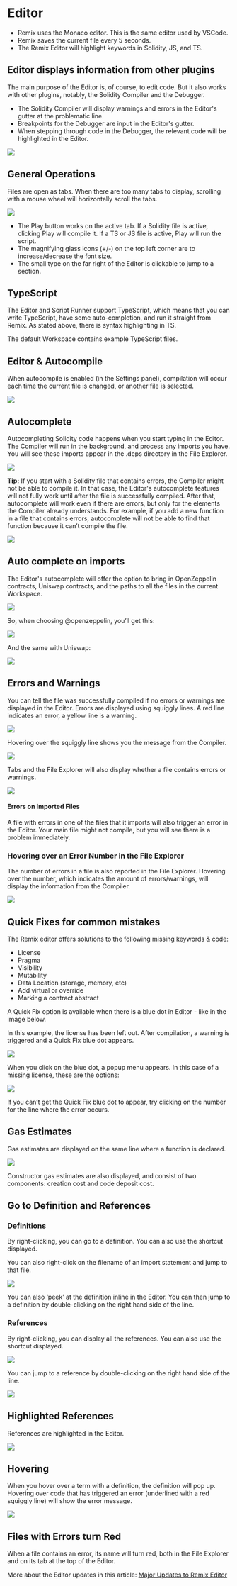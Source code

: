 Editor
===============

- Remix uses the Monaco editor. This is the same editor used by VSCode.
- Remix saves the current file every 5 seconds. 
- The Remix Editor will highlight keywords in Solidity, JS, and TS.

## Editor displays information from other plugins
The main purpose of the Editor is, of course, to edit code. But it also works with other plugins, notably, the Solidity Compiler and the Debugger. 

- The Solidity Compiler will display warnings and errors in the Editor's gutter at the problematic line.
- Breakpoints for the Debugger are input in the Editor's gutter. 
- When stepping through code in the Debugger, the relevant code will be highlighted in the Editor.

![](images/a-editor-general.png)

## General Operations
Files are open as tabs. When there are too many tabs to display, scrolling with a mouse wheel will horizontally scroll the tabs.

![](images/a-editor-tabs.png)

- The Play button works on the active tab. If a Solidity file is active, clicking Play will compile it. If a TS or JS file is active, Play will run the script.
- The magnifying glass icons (+/-) on the top left corner are to increase/decrease the font size.
- The small type on the far right of the Editor is clickable to jump to a section.

## TypeScript

The Editor and Script Runner support TypeScript, which means that you can write TypeScript, have some auto-completion, and run it straight from Remix. As stated above, there is syntax highlighting in TS.

The default Workspace contains example TypeScript files.

## Editor & Autocompile
When autocompile is enabled (in the Settings panel), compilation will occur each time the current file is changed, or another file is selected. 

![](images/a-editor-settings.png)
## Autocomplete 
Autocompleting Solidity code happens when you start typing in the Editor. The Compiler will run in the background, and process any imports you have. You will see these imports appear in the .deps directory in the File Explorer.

![](images/a-editor-autocomplete1.png)

**Tip:** If you start with a Solidity file that contains errors, the Compiler might not be able to compile it. In that case, the Editor's autocomplete features will not fully work until after the file is successfully compiled. After that, autocomplete will work even if there are errors, but only for the elements the Compiler already understands. For example, if you add a new function in a file that contains errors, autocomplete will not be able to find that function because it can’t compile the file. 

![](images/a-editor-autocomplete.png)

## Auto complete on imports
The Editor's autocomplete will offer the option to bring in OpenZeppelin contracts, Uniswap contracts, and the paths to all the files in the current Workspace.

![](images/a-editor-auto-import1.png)

So, when choosing @openzeppelin, you’ll get this:

![](images/a-editor-auto-oz-import2.png)

And the same with Uniswap:

![](images/a-editor-auto-uni-import3.png)

## Errors and Warnings
You can tell the file was successfully compiled if no errors or warnings are displayed in the Editor. Errors are displayed using squiggly lines. A red line indicates an error, a yellow line is a warning.

![](images/a-editor-error-red-squiggles.png)

Hovering over the squiggly line shows you the message from the Compiler.

![](images/a-editor-error-hover.png)

Tabs and the File Explorer will also display whether a file contains errors or warnings.

![](images/a-editor-errors-tabs-fe.png)

#### Errors on Imported Files

A file with errors in one of the files that it imports will also trigger an error in the Editor. Your main file might not compile, but you will see there is a problem immediately.

### Hovering over an Error Number in the File Explorer
The number of errors in a file is also reported in the File Explorer. Hovering over the number, which indicates the amount of errors/warnings, will display the information from the Compiler.

![](images/a-editor-error-fe-num.png)

## Quick Fixes for common mistakes
The Remix editor offers solutions to the following missing keywords & code:
- License
- Pragma
- Visibility
- Mutability
- Data Location (storage, memory, etc)
- Add virtual or override
- Marking a contract abstract

A Quick Fix option is available when there is a blue dot in Editor - like in the image below. 

In this example, the license has been left out.  After compilation, a warning is triggered and a Quick Fix blue dot appears. 

![](images/a-editor-qf-license.png)

When you click on the blue dot, a popup menu appears.  In this case of a missing license, these are the options:

![](images/a-editor-qf-license-options5.png)

If you can’t get the Quick Fix blue dot to appear, try clicking on the number for the line where the error occurs.

## Gas Estimates

Gas estimates are displayed on the same line where a function is declared. 

![](images/a-editor-i-got-gas.png)

Constructor gas estimates are also displayed, and consist of two components: creation cost and code deposit cost.


## Go to Definition and References

### Definitions
By right-clicking, you can go to a definition. You can also use the shortcut displayed.

You can also right-click on the filename of an import statement and jump to that file.

![](images/a-editor-goto-def.png)

You can also ‘peek’ at the definition inline in the Editor. You can then jump to a definition by double-clicking on the right hand side of the line.

### References
By right-clicking, you can display all the references. You can also use the shortcut displayed.

![](images/a-editor-refs1.png)

You can jump to a reference by double-clicking on the right hand side of the line.

![](images/a-editor-ref2.png)
## Highlighted References

References are highlighted in the Editor.

![](images/a-editor-ref-highlight.png)
## Hovering

When you hover over a term with a definition, the definition will pop up. Hovering over code that has triggered an error (underlined with a red squiggly line) will show the error message.

![](images/a-editor-hover.png)
## Files with Errors turn Red

When a file contains an error, its name will turn red, both in the File Explorer and on its tab at the top of the Editor.

More about the Editor updates in this article: [Major Updates to Remix Editor](https://medium.com/remix-ide/a-major-update-comes-to-the-remix-editor-3bcb38366147)



